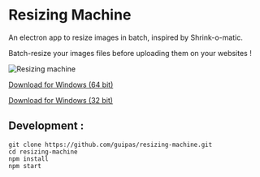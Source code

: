 # Resizing Machine
An electron app to resize images in batch, inspired by Shrink-o-matic.

Batch-resize your images files before uploading them on your websites !

![Resizing machine](http://guipss.com/resizingmachine/resisingmachine.png)

[Download for Windows (64 bit)](http://guipss.com/resizingmachine/Resizing-Machine-win32-x64.zip)

[Download for Windows (32 bit)](http://guipss.com/resizingmachine/Resizing-Machine-win32-ia32.zip)

## Development :
```
git clone https://github.com/guipas/resizing-machine.git
cd resizing-machine
npm install
npm start
```
